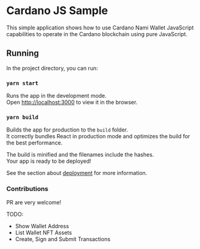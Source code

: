 # Cardano JS Sample

This simple application shows how to use Cardano Nami Wallet JavaScript capabilities to operate in the Cardano blockchain using pure JavaScript.  
## Running
In the project directory, you can run:

### `yarn start`

Runs the app in the development mode.\
Open [http://localhost:3000](http://localhost:3000) to view it in the browser.

### `yarn build`

Builds the app for production to the `build` folder.\
It correctly bundles React in production mode and optimizes the build for the best performance.

The build is minified and the filenames include the hashes.\
Your app is ready to be deployed!

See the section about [deployment](https://facebook.github.io/create-react-app/docs/deployment) for more information.

### Contributions

PR are very welcome! 

 TODO:
 - Show Wallet Address
 - List Wallet NFT Assets
 - Create, Sign and Submit Transactions